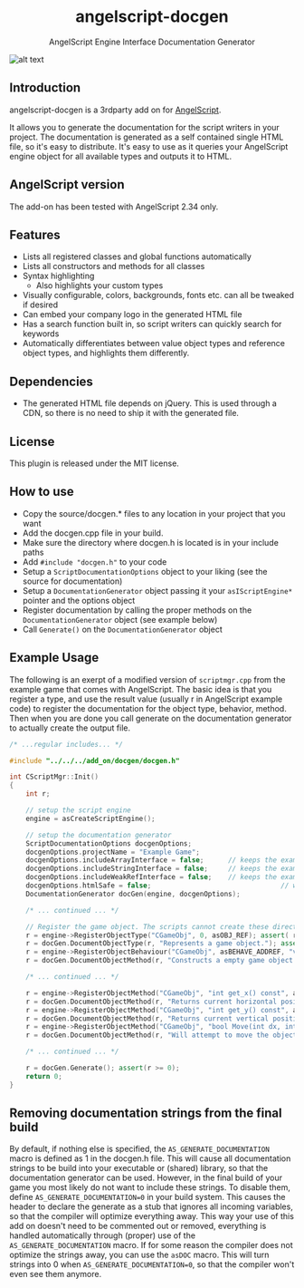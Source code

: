 <h1 align="center">angelscript-docgen</h1>
<p align="center">
AngelScript Engine Interface Documentation Generator

![alt text](https://github.com/marcakafoddex/angelscript-docgen/blob/master/docs/screenshot.png?raw=true)
</p>

## Introduction

angelscript-docgen is a 3rdparty add on for <a href="http://www.angelcode.com/angelscript/">AngelScript</a>.

It allows you to generate the documentation for the script writers in your project. The documentation is generated as a self contained single HTML file, so it's easy to distribute. It's easy to use as it queries your AngelScript engine object for all available types and outputs it to HTML.

## AngelScript version

The add-on has been tested with AngelScript 2.34 only.

## Features

- Lists all registered classes and global functions automatically
- Lists all constructors and methods for all classes
- Syntax highlighting
  - Also highlights your custom types
- Visually configurable, colors, backgrounds, fonts etc. can all be tweaked if desired
- Can embed your company logo in the generated HTML file
- Has a search function built in, so script writers can quickly search for keywords
- Automatically differentiates between value object types and reference object types, and highlights them differently.

## Dependencies

- The generated HTML file depends on jQuery. This is used through a CDN, so there is no need to ship it with the generated file.

## License

This plugin is released under the MIT license. 

## How to use

- Copy the source/docgen.* files to any location in your project that you want
- Add the docgen.cpp file in your build. 
- Make sure the directory where docgen.h is located is in your include paths
- Add ```#include "docgen.h"``` to your code
- Setup a ```ScriptDocumentationOptions``` object to your liking (see the source for documentation)
- Setup a ```DocumentationGenerator``` object passing it your ```asIScriptEngine*``` pointer and the options object
- Register documentation by calling the proper methods on the ```DocumentationGenerator``` object (see example below)
- Call ```Generate()``` on the ```DocumentationGenerator``` object

## Example Usage

The following is an exerpt of a modified version of ```scriptmgr.cpp``` from the example game that comes with AngelScript. The basic idea is that you register a type, and use the result value (usually r in AngelScript example code) to register the documentation for the object type, behavior, method. Then when you are done you call generate on the documentation generator to actually create the output file.

```C++
/* ...regular includes... */

#include "../../../add_on/docgen/docgen.h"

int CScriptMgr::Init()
{
    int r;

    // setup the script engine
    engine = asCreateScriptEngine();

    // setup the documentation generator
    ScriptDocumentationOptions docgenOptions;
    docgenOptions.projectName = "Example Game";
    docgenOptions.includeArrayInterface = false;      // keeps the example clean
    docgenOptions.includeStringInterface = false;     // keeps the example clean
    docgenOptions.includeWeakRefInterface = false;    // keeps the example clean
    docgenOptions.htmlSafe = false;                                // we want to be able to style ourselves with tags, e.g. <b></b>
    DocumentationGenerator docGen(engine, docgenOptions);

    /* ... continued ... */

    // Register the game object. The scripts cannot create these directly, so there is no factory function.
    r = engine->RegisterObjectType("CGameObj", 0, asOBJ_REF); assert( r >= 0 );
    r = docGen.DocumentObjectType(r, "Represents a game object."); assert( r >= 0 );
    r = engine->RegisterObjectBehaviour("CGameObj", asBEHAVE_ADDREF, "void f()", asMETHOD(CGameObj, AddRef), asCALL_THISCALL); assert( r >= 0 );
    r = docGen.DocumentObjectMethod(r, "Constructs a empty game object."); assert( r >= 0 );

    /* ... continued ... */

    r = engine->RegisterObjectMethod("CGameObj", "int get_x() const", asMETHOD(CGameObj, GetX), asCALL_THISCALL); assert( r >= 0 );
    r = docGen.DocumentObjectMethod(r, "Returns current horizontal position for object in-game"); assert( r >= 0 );
    r = engine->RegisterObjectMethod("CGameObj", "int get_y() const", asMETHOD(CGameObj, GetY), asCALL_THISCALL); assert( r >= 0 );
    r = docGen.DocumentObjectMethod(r, "Returns current vertical position for object in-game"); assert( r >= 0 );
    r = engine->RegisterObjectMethod("CGameObj", "bool Move(int dx, int dy)", asMETHOD(CGameObj, Move), asCALL_THISCALL); assert( r >= 0 );
    r = docGen.DocumentObjectMethod(r, "Will attempt to move the object by the given amount, returns whether or not the move was legal."); assert( r >= 0 );

    /* ... continued ... */

    r = docGen.Generate(); assert(r >= 0);
    return 0;
}

```

## Removing documentation strings from the final build

By default, if nothing else is specified, the ```AS_GENERATE_DOCUMENTATION``` macro is defined as 1 in the docgen.h file. This will cause all documentation strings to be build into your executable or (shared) library, so that the documentation generator can be used. However, in the final build of your game you most likely do not want to include these strings. To disable them, define ```AS_GENERATE_DOCUMENTATION=0``` in your build system. This causes the header to declare the generate as a stub that ignores all incoming variables, so that the compiler will optimize everything away. This way your use of this add on doesn't need to be commented out or removed, everything is handled automatically through (proper) use of the ```AS_GENERATE_DOCUMENTATION``` macro.
If for some reason the compiler does not optimize the strings away, you can use the ```asDOC``` macro. This will turn strings into 0 when ```AS_GENERATE_DOCUMENTATION=0```, so that the compiler won't even see them anymore.
